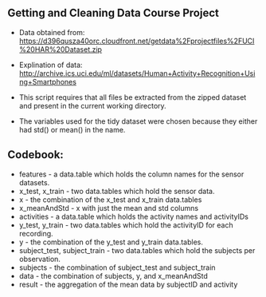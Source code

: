 ## Getting and Cleaning Data Course Project

* Data obtained from: https://d396qusza40orc.cloudfront.net/getdata%2Fprojectfiles%2FUCI%20HAR%20Dataset.zip 
* Explination of data: http://archive.ics.uci.edu/ml/datasets/Human+Activity+Recognition+Using+Smartphones

* This script requires that all files be extracted from the zipped dataset and present in the current working directory.
* The variables used for the tidy dataset were chosen because they either had std() or mean() in the name.

## Codebook:
* features - a data.table which holds the column names for the sensor datasets.
* x_test, x_train - two data.tables which hold the sensor data.
* x - the combination of the x_test and x_train data.tables 
* x_meanAndStd - x with just the mean and std columns
* activities - a data.table which holds the activity names and activityIDs
* y_test, y_train - two data.tables which hold the activityID for each recording.
* y - the combination of the y_test and y_train data.tables.
* subject_test, subject_train - two data.tables which hold the subjects per observation.
* subjects - the combination of subject_test and subject_train
* data - the combination of subjects, y, and x_meanAndStd
* result - the aggregation of the mean data by subjectID and activity